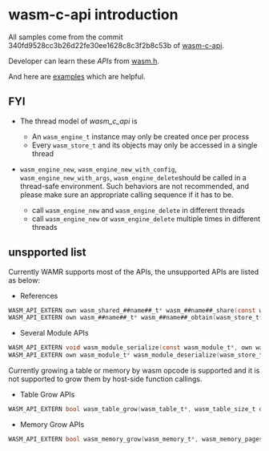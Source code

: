 # wasm-c-api introduction

All samples come from the commit 340fd9528cc3b26d22fe30ee1628c8c3f2b8c53b
of [wasm-c-api](https://github.com/WebAssembly/wasm-c-api).

Developer can learn these _APIs_ from
[wasm.h](https://github.com/WebAssembly/wasm-c-api/blob/master/include/wasm.h).

And here are [examples](https://github.com/WebAssembly/wasm-c-api/tree/master/example) which
are helpful.

## FYI

- The thread model of _wasm_c_api_ is

  - An `wasm_engine_t` instance may only be created once per process
  - Every `wasm_store_t` and its objects may only be accessed in a single thread

- `wasm_engine_new`, `wasm_engine_new_with_config`, `wasm_engine_new_with_args`,
  `wasm_engine_delete`should be called in a thread-safe environment. Such
  behaviors are not recommended, and please make sure an appropriate calling
  sequence if it has to be.

  - call `wasm_engine_new` and `wasm_engine_delete` in different threads
  - call `wasm_engine_new` or `wasm_engine_delete` multiple times in
    different threads

## unspported list

Currently WAMR supports most of the APIs, the unsupported APIs are listed as below:

- References

```c
WASM_API_EXTERN own wasm_shared_##name##_t* wasm_##name##_share(const wasm_##name##_t*);
WASM_API_EXTERN own wasm_##name##_t* wasm_##name##_obtain(wasm_store_t*, const wasm_shared_##name##_t*);
```

- Several Module APIs

```c
WASM_API_EXTERN void wasm_module_serialize(const wasm_module_t*, own wasm_byte_vec_t* out);
WASM_API_EXTERN own wasm_module_t* wasm_module_deserialize(wasm_store_t*, const wasm_byte_vec_t*);
```

Currently growing a table or memory by wasm opcode is supported and it is not supported to grow them
by host-side function callings.

- Table Grow APIs

```c
WASM_API_EXTERN bool wasm_table_grow(wasm_table_t*, wasm_table_size_t delta, wasm_ref_t* init);
```

- Memory Grow APIs

```c
WASM_API_EXTERN bool wasm_memory_grow(wasm_memory_t*, wasm_memory_pages_t delta);
```
